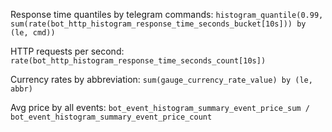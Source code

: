Response time quantiles by telegram commands:
```histogram_quantile(0.99, sum(rate(bot_http_histogram_response_time_seconds_bucket[10s])) by (le, cmd))```

HTTP requests per second:
```rate(bot_http_histogram_response_time_seconds_count[10s])```

Currency rates by abbreviation:
```sum(gauge_currency_rate_value) by (le, abbr)```

Avg price by all events:
```bot_event_histogram_summary_event_price_sum / bot_event_histogram_summary_event_price_count```